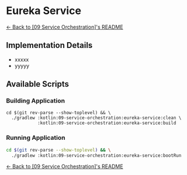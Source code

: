 # Eureka Service

[← Back to \[09 Service Orchestration\]'s README](../README.md)

## Implementation Details

- xxxxx
- yyyyy

## Available Scripts

### Building Application

```shell
cd $(git rev-parse --show-toplevel) && \
  ./gradlew :kotlin:09-service-orchestration:eureka-service:clean \
            :kotlin:09-service-orchestration:eureka-service:build
```

### Running Application

```bash
cd $(git rev-parse --show-toplevel) && \
  ./gradlew :kotlin:09-service-orchestration:eureka-service:bootRun
```


[← Back to \[09 Service Orchestration\]'s README](../README.md)
